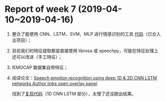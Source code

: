 # Report of week 7 (2019-04-10~2019-04-16)

1. 整合了能使用 CNN、LSTM、SVM、MLP 进行情感识别的工具  [代码](https://github.com/Renovamen/Speech-Emotion-Recognition)（已合入主项目）；

2. 目前我们的特征提取都是直接使用 librosa 或 speechpy，可能在特征处理上还可以改进（手工特征）；

3. IEMOCAP 数据集自带特征；

4. 阅读论文：[Speech emotion recognition using deep 1D & 2D CNN LSTM networks Author links open overlay panel](https://www.sciencedirect.com/science/article/pii/S1746809418302337) 

   找到了[复现代码](https://github.com/vandana-rajan/1D-Speech-Emotion-Recognition)（1D CNN LSTM 部分），太慢了还没跑出结果。

